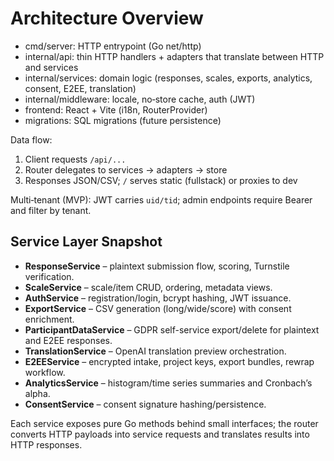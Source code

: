 # Architecture Overview

- cmd/server: HTTP entrypoint (Go net/http)
- internal/api: thin HTTP handlers + adapters that translate between HTTP and services
- internal/services: domain logic (responses, scales, exports, analytics, consent, E2EE, translation)
- internal/middleware: locale, no‑store cache, auth (JWT)
- frontend: React + Vite (i18n, RouterProvider)
- migrations: SQL migrations (future persistence)

Data flow:
1) Client requests `/api/...`
2) Router delegates to services → adapters → store
3) Responses JSON/CSV; `/` serves static (fullstack) or proxies to dev

Multi‑tenant (MVP): JWT carries `uid/tid`; admin endpoints require Bearer and filter by tenant.

## Service Layer Snapshot

- **ResponseService** – plaintext submission flow, scoring, Turnstile verification.
- **ScaleService** – scale/item CRUD, ordering, metadata views.
- **AuthService** – registration/login, bcrypt hashing, JWT issuance.
- **ExportService** – CSV generation (long/wide/score) with consent enrichment.
- **ParticipantDataService** – GDPR self-service export/delete for plaintext and E2EE responses.
- **TranslationService** – OpenAI translation preview orchestration.
- **E2EEService** – encrypted intake, project keys, export bundles, rewrap workflow.
- **AnalyticsService** – histogram/time series summaries and Cronbach’s alpha.
- **ConsentService** – consent signature hashing/persistence.

Each service exposes pure Go methods behind small interfaces; the router converts HTTP payloads into service requests and translates results into HTTP responses.
